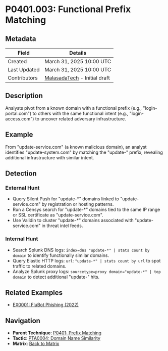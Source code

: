 # P0401.003: Functional Prefix Matching

## Metadata
| Field          | Details                                      |
|----------------|----------------------------------------------|
| Created        | March 31, 2025 10:00 UTC                    |
| Last Updated   | March 31, 2025 10:00 UTC                    |
| Contributors   | [MalasadaTech](../contributors.md#malasadatech) - Initial draft |

## Description
Analysts pivot from a known domain with a functional prefix (e.g., "login-portal.com") to others with the same functional intent (e.g., "login-access.com") to uncover related adversary infrastructure.

## Example
From "update-service.com" (a known malicious domain), an analyst identifies "update-system.com" by matching the "update-" prefix, revealing additional infrastructure with similar intent.

## Detection

### External Hunt
- Query Silent Push for "update-*" domains linked to "update-service.com" by registration or hosting patterns.
- Run a Censys search for "update-*" domains tied to the same IP range or SSL certificate as "update-service.com".
- Use Validin to cluster "update-*" domains associated with "update-service.com" in threat intel feeds.

### Internal Hunt
- Search Splunk DNS logs: `index=dns "update-*" | stats count by domain` to identify functionally similar domains.
- Query Elastic HTTP logs: `url:"update-*" | stats count by url` to spot traffic to related domains.
- Analyze Splunk proxy logs: `sourcetype=proxy domain="update-*" | top domain` to detect additional "update-" hits.

## Related Examples
- [EX0001: FluBot Phishing (2022)](../examples/EX0001.md)

## Navigation
- **Parent Technique**: [P0401: Prefix Matching](P0401.md)
- **Tactic**: [PTA0004: Domain Name Similarity](../pivot-tactics/PTA0004/main.md)
- **Matrix**: [Back to Matrix](../matrix.md)
